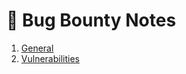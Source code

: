 # 📕 Bug Bounty Notes

1. [General](general/general.md)
1. [Vulnerabilities](vulnerabilities/vulnerabilities.md)